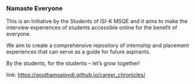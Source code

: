 ### Namaste Everyone

This is an Initiative by the Students of ISI-K MSQE and it aims to make the interview experiences of students accessible online for the benefit of everyone.

We aim to create a comprehensive repository of internship and placement experiences that can serve as a guide for future aspirants.

By the students, for the students – let’s grow together!

link: https://gouthamsaipydi.github.io/career_chronicles/
